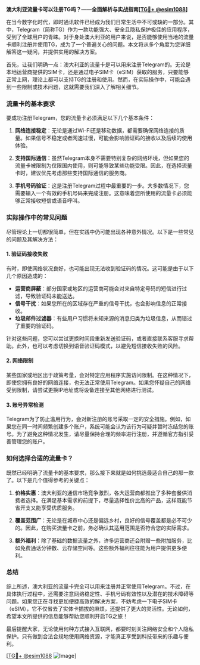 **澳大利亚流量卡可以注册TG吗？——全面解析与实战指南[[TG💪+ @esim1088](https://t.me/s/esim1088)]**

在当今数字化时代，即时通讯软件已经成为我们日常生活中不可或缺的一部分。其中，Telegram（简称TG）作为一款功能强大、安全且隐私保护极佳的应用程序，受到了全球用户的青睐。对于身处澳大利亚的用户来说，是否能够使用当地的流量卡顺利注册并使用TG，成为了一个普遍关心的问题。本文将从多个角度为您详细解答这一疑问，并提供实用的解决方案。

首先，让我们明确一点：澳大利亚的流量卡是可以用来注册Telegram的。无论是本地运营商提供的SIM卡，还是通过电子SIM卡（eSIM）获取的服务，只要能够正常上网，理论上都可以支持TG的注册和使用。然而，在实际操作中，可能会遇到一些限制或技术问题，这就需要我们深入了解相关细节。

### 流量卡的基本要求

要成功注册Telegram，您的流量卡必须满足以下几个基本条件：

1. **网络连接稳定**：无论是通过Wi-Fi还是移动数据，都需要确保网络连接的质量。如果信号不稳定或者网速过慢，可能会影响验证码的接收以及后续的使用体验。
   
2. **支持国际通信**：虽然Telegram本身不需要特别复杂的网络环境，但如果您的流量卡被限制为仅限国内使用，则可能导致某些功能受限。因此，在选择流量卡时，建议优先考虑那些支持国际通信的服务商。

3. **手机号码验证**：这是注册Telegram过程中最重要的一步。大多数情况下，您需要输入一个有效的手机号码来完成注册。这意味着您所使用的流量卡必须能够正常接收短信或语音呼叫。

### 实际操作中的常见问题

尽管理论上一切都很简单，但在实践中仍可能出现各种意外情况。以下是一些常见的问题及其解决方法：

#### 1. 验证码接收失败

有时，即使网络状况良好，也可能出现无法收到验证码的情况。这可能是由于以下几个原因造成的：
   - **运营商屏蔽**：部分国家或地区的运营商可能会对来自特定号码的短信进行过滤，导致验证码未能送达。
   - **信号干扰**：如果您所在的区域存在严重的信号干扰，也会影响信息的正常接收。
   - **垃圾邮件过滤器**：有些用户习惯将未知来源的消息归类为垃圾信息，从而错过了重要的验证码。

针对这些问题，您可以尝试更换时间段重新发送验证码，或者直接联系客服寻求帮助。此外，也可以考虑切换到语音验证码模式，以避免短信接收失败的风险。

#### 2. 网络限制

某些国家或地区出于政策考量，会对特定应用程序实施访问限制。在这种情况下，即使您拥有良好的网络连接，也无法正常使用Telegram。如果您怀疑自己的网络受到限制，请尝试更换IP地址或将设备连接至其他网络进行测试。

#### 3. 账号异常检测

Telegram为了防止滥用行为，会对新注册的账号采取一定的安全措施。例如，如果您在同一时间频繁创建多个账户，系统可能会认为该行为可疑并暂时冻结您的账号。为了避免这种情况发生，请尽量保持合理的频率进行注册，并遵循官方指引妥善管理您的账户。

### 如何选择合适的流量卡？

既然已经明确了流量卡的基本要求，那么接下来就是如何挑选最适合自己的那一款了。以下是几个值得参考的关键点：

1. **价格实惠**：澳大利亚的通信市场竞争激烈，各大运营商都推出了多种套餐供消费者选择。在满足基本需求的前提下，尽量选择性价比高的产品，这样既能节省开支又能享受优质服务。

2. **覆盖范围广**：无论是在城市中心还是偏远乡村，良好的信号覆盖都是必不可少的。因此，在购买流量卡之前，务必确认其适用范围是否符合您的实际需求。

3. **额外福利**：除了基础的数据流量之外，许多运营商还会附赠一些附加服务，比如免费通话分钟数、云存储空间等。这些额外福利往往能为用户提供更多便利。

### 总结

综上所述，澳大利亚的流量卡完全可以用来注册并正常使用Telegram。不过，在具体执行过程中，还需要注意网络稳定性、手机号码有效性以及潜在的技术障碍等问题。如果您正在寻找更加便捷高效的解决方案，不妨考虑一下电子SIM卡（eSIM），它不仅省去了实体卡插拔的麻烦，还提供了更大的灵活性。无论如何，希望本文所提供的信息能够帮助您顺利开启TG之旅！

最后提醒大家，无论使用何种方式接入互联网，都要时刻关注网络安全和个人隐私保护。只有做到合法合规地使用网络资源，才能真正享受到科技带来的乐趣与便利。

[[TG💪+ @esim1088](https://t.me/s/esim1088) ![Image](https://i.postimg.cc/4NQfJmqS/Snipaste-2025-05-13-00-14-12.png)]